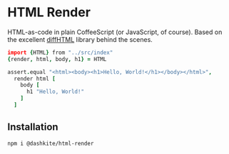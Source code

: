 # HTML Render

HTML-as-code in plain CoffeeScript (or JavaScript, of course). Based on the excellent [diffHTML][1] library behind the scenes.

[1]:https://github.com/tbranyen/diffhtml

```coffee
import {HTML} from "../src/index"
{render, html, body, h1} = HTML

assert.equal "<html><body><h1>Hello, World!</h1></body></html>",
  render html [
    body [
      h1 "Hello, World!"
    ]
  ]

```

## Installation

`npm i @dashkite/html-render`
